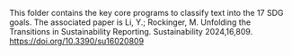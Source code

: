 This folder contains the key core programs to classify text into the 17 SDG goals.
The associated paper is Li, Y.; Rockinger, M. Unfolding the Transitions in Sustainability Reporting. Sustainability 2024,16,809. https://doi.org/10.3390/su16020809
